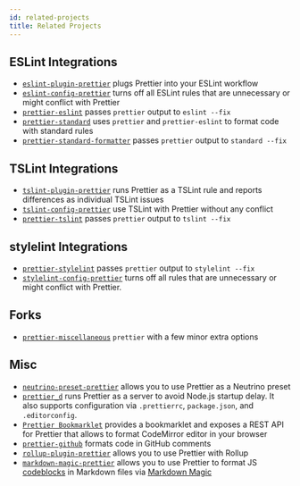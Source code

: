 ```yaml
---
id: related-projects
title: Related Projects
---
```


## ESLint Integrations

* [`eslint-plugin-prettier`](https://github.com/prettier/eslint-plugin-prettier)
  plugs Prettier into your ESLint workflow
* [`eslint-config-prettier`](https://github.com/prettier/eslint-config-prettier)
  turns off all ESLint rules that are unnecessary or might conflict with
  Prettier
* [`prettier-eslint`](https://github.com/prettier/prettier-eslint) passes
  `prettier` output to `eslint --fix`
* [`prettier-standard`](https://github.com/sheerun/prettier-standard) uses
  `prettier` and `prettier-eslint` to format code with standard rules
* [`prettier-standard-formatter`](https://github.com/dtinth/prettier-standard-formatter)
  passes `prettier` output to `standard --fix`

## TSLint Integrations

* [`tslint-plugin-prettier`](https://github.com/ikatyang/tslint-plugin-prettier)
  runs Prettier as a TSLint rule and reports differences as individual TSLint
  issues
* [`tslint-config-prettier`](https://github.com/alexjoverm/tslint-config-prettier)
  use TSLint with Prettier without any conflict
* [`prettier-tslint`](https://github.com/azz/prettier-tslint) passes `prettier`
  output to `tslint --fix`

## stylelint Integrations

* [`prettier-stylelint`](https://github.com/hugomrdias/prettier-stylelint)
  passes `prettier` output to `stylelint --fix`
* [`stylelint-config-prettier`](https://github.com/shannonmoeller/stylelint-config-prettier)
  turns off all rules that are unnecessary or might conflict with Prettier.

## Forks

* [`prettier-miscellaneous`](https://github.com/arijs/prettier-miscellaneous)
  `prettier` with a few minor extra options

## Misc

* [`neutrino-preset-prettier`](https://github.com/SpencerCDixon/neutrino-preset-prettier)
  allows you to use Prettier as a Neutrino preset
* [`prettier_d`](https://github.com/josephfrazier/prettier_d.js) runs Prettier
  as a server to avoid Node.js startup delay. It also supports configuration via
  `.prettierrc`, `package.json`, and `.editorconfig`.
* [`Prettier Bookmarklet`](https://prettier.glitch.me/) provides a bookmarklet
  and exposes a REST API for Prettier that allows to format CodeMirror editor in
  your browser
* [`prettier-github`](https://github.com/jgierer12/prettier-github) formats code
  in GitHub comments
* [`rollup-plugin-prettier`](https://github.com/mjeanroy/rollup-plugin-prettier)
  allows you to use Prettier with Rollup
* [`markdown-magic-prettier`](https://github.com/camacho/markdown-magic-prettier)
  allows you to use Prettier to format JS
  [codeblocks](https://help.github.com/articles/creating-and-highlighting-code-blocks/)
  in Markdown files via
  [Markdown Magic](https://github.com/DavidWells/markdown-magic)
